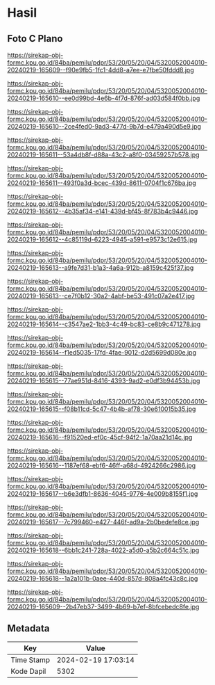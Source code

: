 # Hasil

## Foto C Plano

https://sirekap-obj-formc.kpu.go.id/84ba/pemilu/pdpr/53/20/05/20/04/5320052004010-20240219-165609--f90e9fb5-1fc1-4dd8-a7ee-e7fbe50fddd8.jpg

https://sirekap-obj-formc.kpu.go.id/84ba/pemilu/pdpr/53/20/05/20/04/5320052004010-20240219-165610--ee0d99bd-4e6b-4f7d-876f-ad03d584f0bb.jpg

https://sirekap-obj-formc.kpu.go.id/84ba/pemilu/pdpr/53/20/05/20/04/5320052004010-20240219-165610--2ce4fed0-9ad3-477d-9b7d-e479a490d5e9.jpg

https://sirekap-obj-formc.kpu.go.id/84ba/pemilu/pdpr/53/20/05/20/04/5320052004010-20240219-165611--53a4db8f-d88a-43c2-a8f0-03459257b578.jpg

https://sirekap-obj-formc.kpu.go.id/84ba/pemilu/pdpr/53/20/05/20/04/5320052004010-20240219-165611--493f0a3d-bcec-439d-8611-0704f1c676ba.jpg

https://sirekap-obj-formc.kpu.go.id/84ba/pemilu/pdpr/53/20/05/20/04/5320052004010-20240219-165612--4b35af34-e141-439d-bf45-8f783b4c9446.jpg

https://sirekap-obj-formc.kpu.go.id/84ba/pemilu/pdpr/53/20/05/20/04/5320052004010-20240219-165612--4c85119d-6223-4945-a591-e9573c12e615.jpg

https://sirekap-obj-formc.kpu.go.id/84ba/pemilu/pdpr/53/20/05/20/04/5320052004010-20240219-165613--a9fe7d31-b1a3-4a6a-912b-a8159c425f37.jpg

https://sirekap-obj-formc.kpu.go.id/84ba/pemilu/pdpr/53/20/05/20/04/5320052004010-20240219-165613--ce7f0b12-30a2-4abf-be53-491c07a2e417.jpg

https://sirekap-obj-formc.kpu.go.id/84ba/pemilu/pdpr/53/20/05/20/04/5320052004010-20240219-165614--c3547ae2-1bb3-4c49-bc83-ce8b9c471278.jpg

https://sirekap-obj-formc.kpu.go.id/84ba/pemilu/pdpr/53/20/05/20/04/5320052004010-20240219-165614--f1ed5035-17fd-4fae-9012-d2d5699d080e.jpg

https://sirekap-obj-formc.kpu.go.id/84ba/pemilu/pdpr/53/20/05/20/04/5320052004010-20240219-165615--77ae951d-8416-4393-9ad2-e0df3b94453b.jpg

https://sirekap-obj-formc.kpu.go.id/84ba/pemilu/pdpr/53/20/05/20/04/5320052004010-20240219-165615--f08b11cd-5c47-4b4b-af78-30e610015b35.jpg

https://sirekap-obj-formc.kpu.go.id/84ba/pemilu/pdpr/53/20/05/20/04/5320052004010-20240219-165616--f91520ed-ef0c-45cf-94f2-1a70aa21d14c.jpg

https://sirekap-obj-formc.kpu.go.id/84ba/pemilu/pdpr/53/20/05/20/04/5320052004010-20240219-165616--1187ef68-ebf6-46ff-a68d-4924266c2986.jpg

https://sirekap-obj-formc.kpu.go.id/84ba/pemilu/pdpr/53/20/05/20/04/5320052004010-20240219-165617--b6e3dfb1-8636-4045-9776-4e009b8155f1.jpg

https://sirekap-obj-formc.kpu.go.id/84ba/pemilu/pdpr/53/20/05/20/04/5320052004010-20240219-165617--7c799460-e427-446f-ad9a-2b0bedefe8ce.jpg

https://sirekap-obj-formc.kpu.go.id/84ba/pemilu/pdpr/53/20/05/20/04/5320052004010-20240219-165618--6bb1c241-728a-4022-a5d0-a5b2c664c51c.jpg

https://sirekap-obj-formc.kpu.go.id/84ba/pemilu/pdpr/53/20/05/20/04/5320052004010-20240219-165618--1a2a101b-0aee-440d-857d-808a4fc43c8c.jpg

https://sirekap-obj-formc.kpu.go.id/84ba/pemilu/pdpr/53/20/05/20/04/5320052004010-20240219-165609--2b47eb37-3499-4b69-b7ef-8bfcebedc8fe.jpg


## Metadata

| Key        | Value               |
| ---------- | ------------------- |
| Time Stamp | 2024-02-19 17:03:14 |
| Kode Dapil | 5302                |



